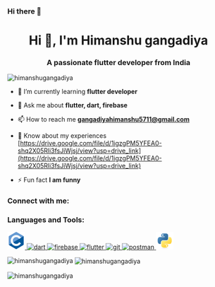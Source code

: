 ### Hi there 👋

<h1 align="center">Hi 👋, I'm Himanshu gangadiya</h1>
<h3 align="center">A passionate flutter developer from India</h3>

<p align="left"> <img src="https://komarev.com/ghpvc/?username=himanshugangadiya&label=Profile%20views&color=0e75b6&style=flat" alt="himanshugangadiya" /> </p>

- 🌱 I’m currently learning **flutter developer**

- 💬 Ask me about **flutter, dart, firebase**

- 📫 How to reach me **gangadiyahimanshu5711@gmail.com**

- 📄 Know about my experiences [https://drive.google.com/file/d/1igzgPM5YFEA0-shq2X05Rli3fsJiWjsj/view?usp=drive_link](https://drive.google.com/file/d/1igzgPM5YFEA0-shq2X05Rli3fsJiWjsj/view?usp=drive_link)

- ⚡ Fun fact **I am funny**

<h3 align="left">Connect with me:</h3>
<p align="left">
</p>

<h3 align="left">Languages and Tools:</h3>
<p align="left"> <a href="https://www.cprogramming.com/" target="_blank" rel="noreferrer"> <img src="https://raw.githubusercontent.com/devicons/devicon/master/icons/c/c-original.svg" alt="c" width="40" height="40"/> </a> <a href="https://dart.dev" target="_blank" rel="noreferrer"> <img src="https://www.vectorlogo.zone/logos/dartlang/dartlang-icon.svg" alt="dart" width="40" height="40"/> </a> <a href="https://firebase.google.com/" target="_blank" rel="noreferrer"> <img src="https://www.vectorlogo.zone/logos/firebase/firebase-icon.svg" alt="firebase" width="40" height="40"/> </a> <a href="https://flutter.dev" target="_blank" rel="noreferrer"> <img src="https://www.vectorlogo.zone/logos/flutterio/flutterio-icon.svg" alt="flutter" width="40" height="40"/> </a> <a href="https://git-scm.com/" target="_blank" rel="noreferrer"> <img src="https://www.vectorlogo.zone/logos/git-scm/git-scm-icon.svg" alt="git" width="40" height="40"/> </a> <a href="https://postman.com" target="_blank" rel="noreferrer"> <img src="https://www.vectorlogo.zone/logos/getpostman/getpostman-icon.svg" alt="postman" width="40" height="40"/> </a> <a href="https://www.python.org" target="_blank" rel="noreferrer"> <img src="https://raw.githubusercontent.com/devicons/devicon/master/icons/python/python-original.svg" alt="python" width="40" height="40"/> </a> </p>

<p><img align="left" src="https://github-readme-stats.vercel.app/api/top-langs?username=himanshugangadiya&show_icons=true&locale=en&layout=compact" alt="himanshugangadiya" /></p>

<p>&nbsp;<img align="center" src="https://github-readme-stats.vercel.app/api?username=himanshugangadiya&show_icons=true&locale=en" alt="himanshugangadiya" /></p>

<p><img align="center" src="https://github-readme-streak-stats.herokuapp.com/?user=himanshugangadiya&" alt="himanshugangadiya" /></p>
